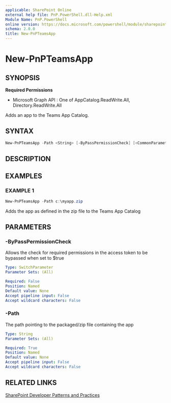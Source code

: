 ```yaml
---
applicable: SharePoint Online
external help file: PnP.PowerShell.dll-Help.xml
Module Name: PnP.PowerShell
online version: https://docs.microsoft.com/powershell/module/sharepoint-pnp/new-pnpteamsapp
schema: 2.0.0
title: New-PnPTeamsApp
---
```


# New-PnPTeamsApp

## SYNOPSIS

**Required Permissions**

  * Microsoft Graph API : One of AppCatalog.ReadWrite.All, Directory.ReadWrite.All

Adds an app to the Teams App Catalog.

## SYNTAX

```powershell
New-PnPTeamsApp -Path <String> [-ByPassPermissionCheck] [<CommonParameters>]
```

## DESCRIPTION

## EXAMPLES

### EXAMPLE 1
```powershell
New-PnPTeamsApp -Path c:\myapp.zip
```

Adds the app as defined in the zip file to the Teams App Catalog

## PARAMETERS

### -ByPassPermissionCheck
Allows the check for required permissions in the access token to be bypassed when set to $true

```yaml
Type: SwitchParameter
Parameter Sets: (All)

Required: False
Position: Named
Default value: None
Accept pipeline input: False
Accept wildcard characters: False
```

### -Path
The path pointing to the packaged/zip file containing the app

```yaml
Type: String
Parameter Sets: (All)

Required: True
Position: Named
Default value: None
Accept pipeline input: False
Accept wildcard characters: False
```

## RELATED LINKS

[SharePoint Developer Patterns and Practices](https://aka.ms/sppnp)